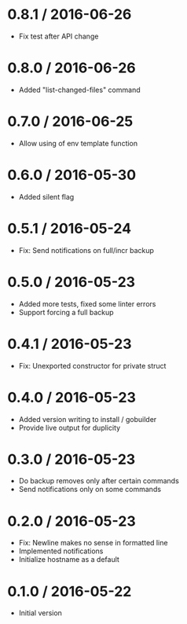 # 0.8.1 / 2016-06-26

  * Fix test after API change

# 0.8.0 / 2016-06-26

  * Added "list-changed-files" command

# 0.7.0 / 2016-06-25

  * Allow using of env template function

# 0.6.0 / 2016-05-30

  * Added silent flag

# 0.5.1 / 2016-05-24

  * Fix: Send notifications on full/incr backup

# 0.5.0 / 2016-05-23

  * Added more tests, fixed some linter errors
  * Support forcing a full backup

# 0.4.1 / 2016-05-23

  * Fix: Unexported constructor for private struct

# 0.4.0 / 2016-05-23

  * Added version writing to install / gobuilder
  * Provide live output for duplicity

# 0.3.0 / 2016-05-23

  * Do backup removes only after certain commands
  * Send notifications only on some commands

# 0.2.0 / 2016-05-23

  * Fix: Newline makes no sense in formatted line
  * Implemented notifications
  * Initialize hostname as a default

# 0.1.0 / 2016-05-22

  * Initial version
